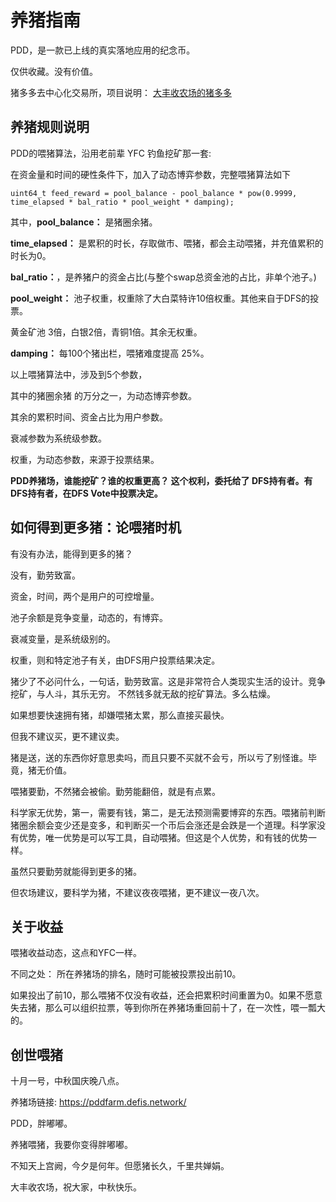 # 养猪指南

PDD，是一款已上线的真实落地应用的纪念币。

仅供收藏。没有价值。

猪多多去中心化交易所，项目说明： [大丰收农场的猪多多](https://bihu.com/article/1485949219)

## 养猪规则说明

PDD的喂猪算法，沿用老前辈 YFC 钓鱼挖矿那一套:

在资金量和时间的硬性条件下，加入了动态博弈参数，完整喂猪算法如下

```
uint64_t feed_reward = pool_balance - pool_balance * pow(0.9999, time_elapsed * bal_ratio * pool_weight * damping);
```

其中，**pool_balance：** 是猪圈余猪。

**time_elapsed：** 是累积的时长，存取做市、喂猪，都会主动喂猪，并充值累积的时长为0。

**bal_ratio：**，是养猪户的资金占比(与整个swap总资金池的占比，非单个池子。)

**pool_weight：** 池子权重，权重除了大白菜特许10倍权重。其他来自于DFS的投票。

黄金矿池 3倍，白银2倍，青铜1倍。其余无权重。

**damping：** 每100个猪出栏，喂猪难度提高 25%。


以上喂猪算法中，涉及到5个参数，

其中的猪圈余猪 的万分之一，为动态博弈参数。

其余的累积时间、资金占比为用户参数。

衰减参数为系统级参数。

权重，为动态参数，来源于投票结果。

**PDD养猪场，谁能挖矿？谁的权重更高？ 这个权利，委托给了 DFS持有者。有DFS持有者，在DFS Vote中投票决定。**


## 如何得到更多猪：论喂猪时机

有没有办法，能得到更多的猪？

没有，勤劳致富。

资金，时间，两个是用户的可控增量。

池子余额是竞争变量，动态的，有博弈。

衰减变量，是系统级别的。

权重，则和特定池子有关，由DFS用户投票结果决定。

猪少了不必问什么，一句话，勤劳致富。这是非常符合人类现实生活的设计。竞争挖矿，与人斗，其乐无穷。 不然钱多就无敌的挖矿算法。多么枯燥。

如果想要快速拥有猪，却嫌喂猪太累，那么直接买最快。

但我不建议买，更不建议卖。

猪是送，送的东西你好意思卖吗，而且只要不买就不会亏，所以亏了别怪谁。毕竟，猪无价值。

喂猪要勤，不然猪会被偷。勤劳能翻倍，就是有点累。

科学家无优势，第一，需要有钱，第二，是无法预测需要博弈的东西。喂猪前判断猪圈余额会变少还是变多，和判断买一个币后会涨还是会跌是一个道理。科学家没有优势，唯一优势是可以写工具，自动喂猪。但这是个人优势，和有钱的优势一样。

虽然只要勤劳就能得到更多的猪。

但农场建议，要科学为猪，不建议夜夜喂猪，更不建议一夜八次。

## 关于收益

喂猪收益动态，这点和YFC一样。

不同之处： 所在养猪场的排名，随时可能被投票投出前10。

如果投出了前10，那么喂猪不仅没有收益，还会把累积时间重置为0。如果不愿意失去猪，那么可以组织拉票，等到你所在养猪场重回前十了，在一次性，喂一瓢大的。

## 创世喂猪

十月一号，中秋国庆晚八点。

养猪场链接: https://pddfarm.defis.network/

PDD，胖嘟嘟。

养猪喂猪，我要你变得胖嘟嘟。

不知天上宫阙，今夕是何年。但愿猪长久，千里共婵娟。

大丰收农场，祝大家，中秋快乐。

